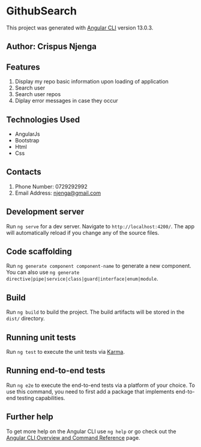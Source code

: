# GithubSearch

This project was generated with [Angular CLI](https://github.com/angular/angular-cli) version 13.0.3.

## Author: Crispus Njenga

## Features
1. Display my repo basic information upon loading of application
2. Search user 
3. Search user repos
4. Diplay error messages in case they occur

## Technologies Used
* AngularJs
* Bootstrap
* Html
* Css

## Contacts
1. Phone Number: 0729292992
2. Email Address: njenga@gmail.com


## Development server

Run `ng serve` for a dev server. Navigate to `http://localhost:4200/`. The app will automatically reload if you change any of the source files.

## Code scaffolding

Run `ng generate component component-name` to generate a new component. You can also use `ng generate directive|pipe|service|class|guard|interface|enum|module`.

## Build

Run `ng build` to build the project. The build artifacts will be stored in the `dist/` directory.

## Running unit tests

Run `ng test` to execute the unit tests via [Karma](https://karma-runner.github.io).

## Running end-to-end tests

Run `ng e2e` to execute the end-to-end tests via a platform of your choice. To use this command, you need to first add a package that implements end-to-end testing capabilities.

## Further help

To get more help on the Angular CLI use `ng help` or go check out the [Angular CLI Overview and Command Reference](https://angular.io/cli) page.
